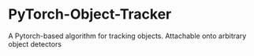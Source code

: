 # PyTorch-Object-Tracker
A Pytorch-based algorithm for tracking objects. Attachable onto arbitrary object detectors
